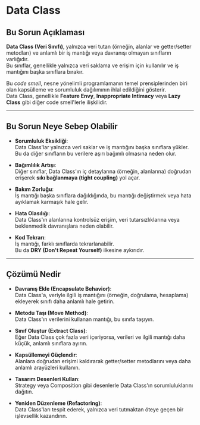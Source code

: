 # Data Class

## Bu Sorun Açıklaması

**Data Class (Veri Sınıfı)**, yalnızca veri tutan (örneğin, alanlar ve getter/setter metodları) ve anlamlı bir iş mantığı veya davranışı olmayan sınıfların varlığıdır.  
Bu sınıflar, genellikle yalnızca veri saklama ve erişim için kullanılır ve iş mantığını başka sınıflara bırakır.

Bu *code smell*, nesne yönelimli programlamanın temel prensiplerinden biri olan kapsülleme ve sorumluluk dağılımının ihlal edildiğini gösterir.  
Data Class, genellikle **Feature Envy**, **Inappropriate Intimacy** veya **Lazy Class** gibi diğer code smell'lerle ilişkilidir.

---

## Bu Sorun Neye Sebep Olabilir

- **Sorumluluk Eksikliği**:  
  Data Class'lar yalnızca veri saklar ve iş mantığını başka sınıflara yükler.  
  Bu da diğer sınıfların bu verilere aşırı bağımlı olmasına neden olur.

- **Bağımlılık Artışı**:  
  Diğer sınıflar, Data Class'ın iç detaylarına (örneğin, alanlarına) doğrudan erişerek **sıkı bağlanmaya (tight coupling)** yol açar.

- **Bakım Zorluğu**:  
  İş mantığı başka sınıflara dağıldığında, bu mantığı değiştirmek veya hata ayıklamak karmaşık hale gelir.

- **Hata Olasılığı**:  
  Data Class'ın alanlarına kontrolsüz erişim, veri tutarsızlıklarına veya beklenmedik davranışlara neden olabilir.

- **Kod Tekrarı**:  
  İş mantığı, farklı sınıflarda tekrarlanabilir.  
  Bu da **DRY (Don't Repeat Yourself)** ilkesine aykırıdır.

---

## Çözümü Nedir

- **Davranış Ekle (Encapsulate Behavior)**:  
  Data Class'a, veriyle ilgili iş mantığını (örneğin, doğrulama, hesaplama) ekleyerek sınıfı daha anlamlı hale getirin.

- **Metodu Taşı (Move Method)**:  
  Data Class'ın verilerini kullanan mantığı, bu sınıfa taşıyın.

- **Sınıf Oluştur (Extract Class)**:  
  Eğer Data Class çok fazla veri içeriyorsa, verileri ve ilgili mantığı daha küçük, anlamlı sınıflara ayırın.

- **Kapsüllemeyi Güçlendir**:  
  Alanlara doğrudan erişimi kaldırarak getter/setter metodlarını veya daha anlamlı arayüzleri kullanın.

- **Tasarım Desenleri Kullan**:  
  Strategy veya Composition gibi desenlerle Data Class'ın sorumluluklarını dağıtın.

- **Yeniden Düzenleme (Refactoring)**:  
  Data Class'ları tespit ederek, yalnızca veri tutmaktan öteye geçen bir işlevsellik kazandırın.
